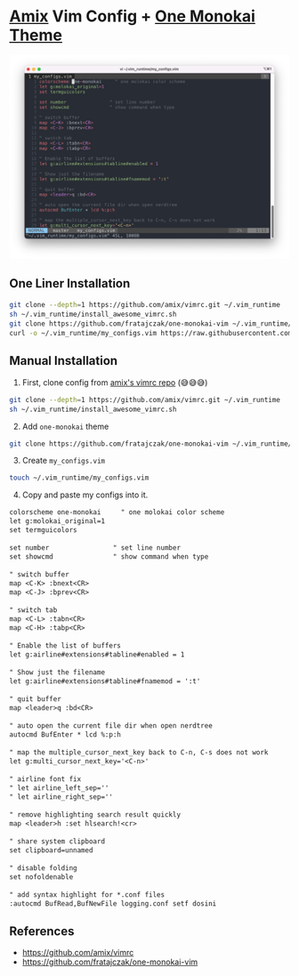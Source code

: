 # [Amix](https://github.com/amix/vimrc) Vim Config + [One Monokai Theme](https://github.com/azemoh/vscode-one-monokai)

![snapshot](./screenshot.png)

## One Liner Installation

```sh
git clone --depth=1 https://github.com/amix/vimrc.git ~/.vim_runtime
sh ~/.vim_runtime/install_awesome_vimrc.sh
git clone https://github.com/fratajczak/one-monokai-vim ~/.vim_runtime/my_plugins/one-monokai
curl -o ~/.vim_runtime/my_configs.vim https://raw.githubusercontent.com/shrekuu/vimrc/main/my_configs.vim
```

## Manual Installation

1. First, clone config from [amix's vimrc  repo](https://github.com/amix/vimrc) (😅😅😅)

  ```bash
  git clone --depth=1 https://github.com/amix/vimrc.git ~/.vim_runtime
  sh ~/.vim_runtime/install_awesome_vimrc.sh
  ```

2. Add `one-monokai` theme

  ```sh
  git clone https://github.com/fratajczak/one-monokai-vim ~/.vim_runtime/my_plugins/one-monokai
  ```

3. Create `my_configs.vim`

  ```sh
  touch ~/.vim_runtime/my_configs.vim
  ````

4. Copy and paste my configs into it.

  ```vim
  colorscheme one-monokai     " one molokai color scheme
  let g:molokai_original=1
  set termguicolors

  set number                " set line number
  set showcmd               " show command when type

  " switch buffer
  map <C-K> :bnext<CR>
  map <C-J> :bprev<CR>

  " switch tab
  map <C-L> :tabn<CR>
  map <C-H> :tabp<CR>

  " Enable the list of buffers
  let g:airline#extensions#tabline#enabled = 1

  " Show just the filename
  let g:airline#extensions#tabline#fnamemod = ':t'

  " quit buffer
  map <leader>q :bd<CR>

  " auto open the current file dir when open nerdtree
  autocmd BufEnter * lcd %:p:h

  " map the multiple_cursor_next_key back to C-n, C-s does not work
  let g:multi_cursor_next_key='<C-n>'

  " airline font fix
  " let airline_left_sep=''
  " let airline_right_sep=''

  " remove highlighting search result quickly
  map <leader>h :set hlsearch!<cr>

  " share system clipboard
  set clipboard=unnamed

  " disable folding
  set nofoldenable

  " add syntax highlight for *.conf files
  :autocmd BufRead,BufNewFile logging.conf setf dosini

  ```

## References

- https://github.com/amix/vimrc
- https://github.com/fratajczak/one-monokai-vim
